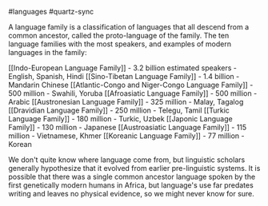 #languages #quartz-sync 

A language family is a classification of languages that all descend from a common ancestor, called the proto-language of the family. The ten language families with the most speakers, and examples of modern languages in the family:

[[Indo-European Language Family]] - 3.2 billion estimated speakers - English, Spanish, Hindi
[[Sino-Tibetan Language Family]] - 1.4 billion - Mandarin Chinese
[[Atlantic-Congo and Niger-Congo Language Family]] - 500 million - Swahili, Yoruba
[[Afroasiatic Language Family]] - 500 million - Arabic
[[Austronesian Language Family]] - 325 million - Malay, Tagalog
[[Dravidian Language Family]] - 250 million - Telegu, Tamil
[[Turkic Language Family]] - 180 million - Turkic, Uzbek
[[Japonic Language Family]] - 130 million - Japanese
[[Austroasiatic Language Family]] - 115 million - Vietnamese, Khmer
[[Koreanic Language Family]] - 77 million - Korean

We don't quite know where language come from, but linguistic scholars generally hypothesize that it evolved from earlier pre-linguistic systems. It is possible that there was a single common ancestor language spoken by the first genetically modern humans in Africa, but language's use far predates writing and leaves no physical evidence, so we might never know for sure.